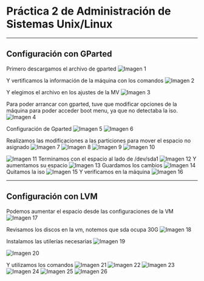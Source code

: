 # Práctica 2 de Administración de Sistemas Unix/Linux
---
## Configuración con GParted

Primero descargamos el archivo de gparted
![Imagen 1](imgs/2.1.png)

Y vertificamos la información de la máquina con los comandos
![Imagen 2](imgs/2.2.png)

Y elegimos el archivo en los ajustes de la MV
![Imagen 3](imgs/2.3.png)

Para poder arrancar con gparted, tuve que modificar opciones de la máquina para poder acceder boot menu, ya que no detectaba la iso. 
![Imagen 4](imgs/2.4.png)

Configuración de Gparted
![Imagen 5](imgs/2.5.png)
![Imagen 6](imgs/2.6.png)

Realizamos las modificaciones a las particiones para mover el espacio no asignado
![Imagen 7](imgs/2.7.png)
![Imagen 8](imgs/2.8.png)
![Imagen 9](imgs/2.9.png)
![Imagen 10](imgs/2.10.png)

![Imagen 11](imgs/2.11.png)
Terminamos con el espacio al lado de /dev/sda1
![Imagen 12](imgs/2.12.png)
Y aumentamos su espacio
![Imagen 13](imgs/2.13.png)
Guardamos los cambios
![Imagen 14](imgs/2.14.png)
Quitamos la iso
![Imagen 15](imgs/2.15.png)
Y verificamos en la máquina 
![Imagen 16](imgs/2.16.png)

---

## Configuración con LVM

Podemos aumentar el espacio desde las configuraciones de la VM
![Imagen 17](imgs/2.17.png)

Revisamos los discos en la vm, notemos que sda ocupa 30G
![Imagen 18](imgs/2.18.png)


Instalamos las utilerías necesarias
![Imagen 19](imgs/2.19.png)

![Imagen 20](imgs/2.20.png)

Y utilizamos los comandos
![Imagen 21](imgs/2.21.png)
![Imagen 22](imgs/2.22.png)
![Imagen 23](imgs/2.23.png)
![Imagen 24](imgs/2.24.png)
![Imagen 25](imgs/2.25.png)
![Imagen 26](imgs/2.26.png)


